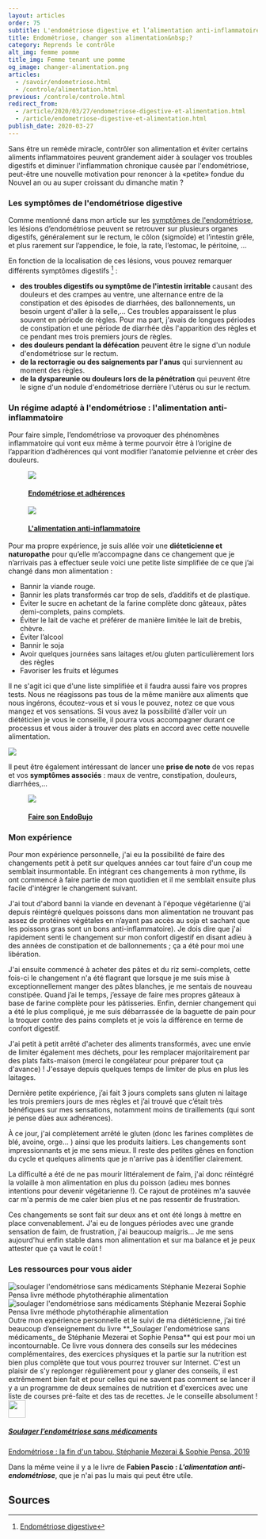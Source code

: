 ```yaml
---
layout: articles
order: 75
subtitle: L'endométriose digestive et l’alimentation anti-inflammatoire
title: Endométriose, changer son alimentation&nbsp;?
category: Reprends le contrôle
alt_img: femme pomme
title_img: Femme tenant une pomme
og_image: changer-alimentation.png
articles:
  - /savoir/endometriose.html
  - /controle/alimentation.html
previous: /controle/controle.html
redirect_from:
  - /article/2020/03/27/endometriose-digestive-et-alimentation.html
  - /article/endometriose-digestive-et-alimentation.html
publish_date: 2020-03-27
---
```

Sans être un remède miracle, contrôler son alimentation et éviter certains aliments inflammatoires peuvent grandement aider à soulager vos troubles digestifs et diminuer l'inflammation chronique causée par l'endométriose, peut-être une nouvelle motivation pour renoncer à la «petite» fondue du Nouvel an ou au super croissant du dimanche matin ?

### Les symptômes de l'endométriose digestive
Comme mentionné dans mon article sur les [symptômes de l'endométriose](/article/2018/10/14/l-endometriose-symptomes.html), les lésions d’endométriose peuvent se retrouver sur plusieurs organes digestifs, généralement sur le rectum, le côlon (sigmoïde) et l’intestin grêle, et plus rarement sur l’appendice, le foie, la rate, l’estomac, le péritoine, …

En fonction de la localisation de ces lésions, vous pouvez remarquer différents symptômes digestifs [^digestif] :
* **des troubles digestifs ou symptôme de l'intestin irritable** causant des douleurs et des crampes au ventre, une alternance entre de la constipation et des épisodes de diarrhées, des ballonnements, un besoin urgent d'aller à la selle,… Ces troubles apparaissent le plus souvent en période de règles. Pour ma part, j'avais de longues périodes de constipation et une période de diarrhée dès l'apparition des règles et ce pendant mes trois premiers jours de règles.
* **des douleurs pendant la défécation** peuvent être le signe d'un nodule d'endométriose sur le rectum.
* **de la rectorragie ou des saignements par l'anus** qui surviennent au moment des règles.
* **de la dyspareunie ou douleurs lors de la pénétration** qui peuvent être le signe d'un nodule d'endométriose derrière l'utérus ou sur le rectum.

### Un régime adapté à l'endométriose : l'alimentation anti-inflammatoire

Pour faire simple, l’endométriose va provoquer des phénomènes inflammatoire qui vont eux même à terme pourvoir être à l’origine de l’apparition d’adhérences qui vont modifier l’anatomie pelvienne et créer des douleurs.

<div class="articles">
  <a href="/savoir/adherences.html" class="index-articles">
    <figure class="liens">
      <img src="/assets/images/articles/adherences.png" class="img-fluid">
      <figcaption class="bleu">
        <h4 class="h4-link">Endométriose et adhérences</h4>
      </figcaption>
    </figure>
  </a>
  <a href="/controle/alimentation.html" class="index-articles">
    <figure class="liens">
      <img src="/assets/images/articles/alimentation.png" class="img-fluid">
      <figcaption class="bleu">
        <h4 class="h4-link">L'alimentation anti-inflammatoire</h4>
      </figcaption>
    </figure>
  </a>
</div>

Pour ma propre expérience, je suis allée voir une **diéteticienne et naturopathe** pour qu’elle m’accompagne dans ce changement que je n’arrivais pas à effectuer seule voici une petite liste simplifiée de ce que j’ai changé dans mon alimentation :
- Bannir la viande rouge.
- Bannir les plats transformés car trop de sels, d’additifs et de plastique.
- Éviter le sucre en achetant de la farine complète donc gâteaux, pâtes demi-complets, pains complets.
- Éviter le lait de vache et préférer de manière limitée le lait de brebis, chèvre.
- Éviter l’alcool
- Bannir le soja
- Avoir quelques journées sans laitages et/ou gluten particulièrement lors des règles
- Favoriser les fruits et légumes
 
Il ne s'agit ici que d'une liste simplifiée et il faudra aussi faire vos propres tests. Nous ne réagissons pas tous de la même manière aux aliments que nous ingérons, écoutez-vous et si vous le pouvez, notez ce que vous mangez et vos sensations. Si vous avez la possibilité d’aller voir un diététicien je vous le conseille, il pourra vous accompagner durant ce processus et vous aider à trouver des plats en accord avec cette nouvelle alimentation.

<div class="definition">
  <img src="/assets/images/svg/icones/endo-dico.svg">
  <p>Il peut être également intéressant de lancer une <b>prise de note</b> de vos repas et vos <b>symptômes associés</b> : maux de ventre, constipation, douleurs, diarrhées,…</p>
</div>

<div class="articles">
  <a href="/controle/carnet-endometriose.html" class="lien-article">
    <figure class="liens">
      <img src="/assets/images/articles/faire-son-endobujo.png" class="img-fluid">
      <figcaption class="bleu">
        <h4 class="h4-link">Faire son EndoBujo</h4>
      </figcaption>
    </figure>
  </a>
</div>

### Mon expérience
Pour mon expérience personnelle, j'ai eu la possibilité de faire des changements petit à petit sur quelques années car tout faire d'un coup me semblait insurmontable. En intégrant ces changements à mon rythme, ils ont commencé à faire partie de mon quotidien et il me semblait ensuite plus facile d'intégrer le changement suivant.

J'ai tout d'abord banni la viande en devenant à l'époque végétarienne (j'ai depuis réintégré quelques poissons dans mon alimentation ne trouvant pas assez de protéines végétales en n’ayant pas accès au soja et sachant que les poissons gras sont un bons anti-inflammatoire). Je dois dire que j'ai rapidement senti le changement sur mon confort digestif en disant adieu à des années de constipation et de ballonnements ; ça a été pour moi une libération. 

J'ai ensuite commencé à acheter des pâtes et du riz semi-complets, cette fois-ci le changement n'a été flagrant que lorsque je me suis mise à exceptionnellement manger des pâtes blanches, je me sentais de nouveau constipée. Quand j’ai le temps, j’essaye de faire mes propres gâteaux à base de farine complète pour les pâtisseries. Enfin, dernier changement qui a été le plus compliqué, je me suis débarrassée de la baguette de pain pour la troquer contre des pains complets et je vois la différence en terme de confort digestif.

J'ai petit à petit arrêté d'acheter des aliments transformés, avec une envie de limiter également mes déchets, pour les remplacer majoritairement par des plats faits-maison (merci le congélateur pour préparer tout ça d'avance) ! J'essaye depuis quelques temps de limiter de plus en plus les laitages. 

Dernière petite expérience, j’ai fait 3 jours complets sans gluten ni laitage les trois premiers jours de mes règles et j’ai trouvé que c’était très bénéfiques sur mes sensations, notamment moins de tiraillements (qui sont je pense dûes aux adhérences).

À ce jour, j'ai complètement arrêté le gluten (donc les farines complètes de blé, avoine, orge… ) ainsi que les produits laitiers. Les changements sont impressionnants et je me sens mieux. Il reste des petites gênes en fonction du cycle et quelques aliments que je n'arrive pas à identifier clairement.

La difficulté a été de ne pas mourir littéralement de faim, j'ai donc réintégré la volaille à mon alimentation en plus du poisson (adieu mes bonnes intentions pour devenir végétarienne !). Ce rajout de protéines m'a sauvée car m'a permis de me caler bien plus et ne pas ressentir de frustration.

Ces changements se sont fait sur deux ans et ont été longs à mettre en place convenablement. J'ai eu de longues périodes avec une grande sensation de faim, de frustration, j'ai beaucoup maigris… Je me sens aujourd'hui enfin stable dans mon alimentation et sur ma balance et je peux attester que ça vaut le coût !

### Les ressources pour vous aider
<div class="row row-center">
  <img src="/assets/images/photos/soulager-endometriose.png" alt="soulager l'endométriose sans médicaments Stéphanie Mezerai Sophie Pensa livre méthode phytothéraphie alimentation" title="Livre Soulager l'endométriose sans médicaments de Stéphanie Mezerai et Sophie Pensa">
  <img src="/assets/images/photos/soulager-endometriose2.png" alt="soulager l'endométriose sans médicaments Stéphanie Mezerai Sophie Pensa livre méthode phytothéraphie alimentation" title="Livre Soulager l'endométriose sans médicaments de Stéphanie Mezerai et Sophie Pensa">
</div>
Outre mon expérience personnelle et le suivi de ma diététicienne, j’ai tiré beaucoup d’enseignement du livre **_Soulager l'endométriose sans médicaments_ de Stéphanie Mezerai et Sophie Pensa** qui est pour moi un incontournable. Ce livre vous donnera des conseils sur les médecines complémentaires, des exercices physiques et la partie sur la nutrition est bien plus complète que tout vous pourrez trouver sur Internet. C'est un plaisir de s'y replonger régulièrement pour y glaner des conseils, il est extrêmement bien fait et pour celles qui ne savent pas comment se lancer il y a un programme de deux semaines de nutrition et d'exercices avec une liste de courses pré-faite et des tas de recettes. Je le conseille absolument !

<div class="container">
  <img src="/assets/images/svg/icones/livre.svg" width="35" height="35">
  <a href="/savoir/bibliographie/soulager-endometriose-sans-medicaments.html" class="list">
    <div class="background bg-bleu">
      <h5 class="title">Soulager l’endométriose sans médicaments</h5>
    </div>
    <span>Endométriose &#x3A; la fin d'un tabou, Stéphanie Mezerai & Sophie Pensa, 2019</span>
  </a>
</div>

Dans la même veine il y a le livre de **Fabien Pascio : _L'alimentation anti-endométriose_**, que je n'ai pas lu mais qui peut être utile.

## Sources

[^digestif]: [Endométriose digestive](https://www.chirurgien-digestif.com/endometriose-digestive)